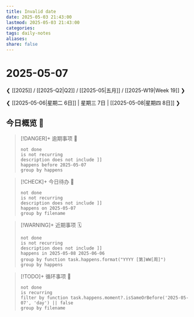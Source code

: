```yaml
---
title: Invalid date
date: 2025-05-03 21:43:00
lastmod: 2025-05-03 21:43:00
categories:
tags: daily-notes
aliases:
share: false
---
```

# 2025-05-07

❮ [[2025]] / [[2025-Q2|Q2]] / [[2025-05|五月]] / [[2025-W19|Week 19]] ❯

❮ [[2025-05-06|星期二 6日]] | 星期三 7日 | [[2025-05-08|星期四 8日]] ❯

## 今日概览 🔆

> [!DANGER]+ 逾期事项 📆
>
> ```tasks
> not done
> is not recurring
> description does not include ]]
> happens before 2025-05-07
> group by happens
> ```

> [!CHECK]+ 今日待办 📅
>
> ```tasks
> not done
> is not recurring
> description does not include ]]
> happens on 2025-05-07
> group by filename
> ```

> [!WARNING]+ 近期事项 🗓️
>
> ```tasks
> not done
> is not recurring
> description does not include ]]
> happens in 2025-05-08 2025-06-06
> group by function task.happens.format("YYYY [第]WW[周]")
> group by happens
> ```

> [!TODO]+ 循环事项 🔁
>
> ```tasks
> not done
> is recurring
> filter by function task.happens.moment?.isSameOrBefore('2025-05-07', 'day') || false
> group by filename
> ```
